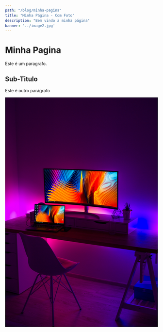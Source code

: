 ```yaml
---
path: "/blog/minha-pagina"
title: "Minha Página - Com Foto"
description: "Bem vindo a minha página"
banner: '../image2.jpg'
---
```


# Minha Pagina

Este é um paragrafo.

## Sub-Titulo

Este é outro parágrafo

![Minha Foto](./image1.jpg)